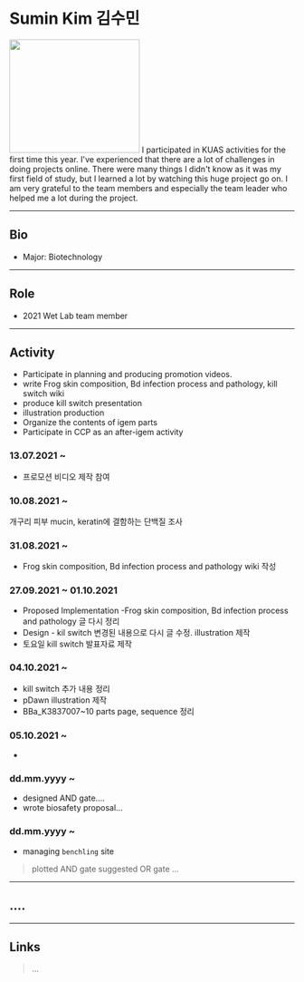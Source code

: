
# Sumin Kim 김수민
<img src=https://user-images.githubusercontent.com/87215187/138216321-036e30c0-2c33-4e42-8554-f151581918fc.jpg width=230px height=200px>
I participated in KUAS activities for the first time this year. I've experienced that there are a lot of challenges in doing projects online. There were many things I didn't know as it was my first field of study, but I learned a lot by watching this huge project go on. I am very grateful to the team members and especially the team leader who helped me a lot during the project.

---

## Bio
* Major: Biotechnology
---

## Role
* 2021 Wet Lab team member
---

## Activity
* Participate in planning and producing promotion videos.
* write Frog skin composition, Bd infection process and pathology, kill switch wiki
* produce kill switch presentation
* illustration production
* Organize the contents of igem parts
* Participate in CCP as an after-igem activity


### 13.07.2021 ~
* 프로모션 비디오 제작 참여

### 10.08.2021 ~ 
개구리 피부 mucin, keratin에 결함하는 단백질 조사 

### 31.08.2021 ~
* Frog skin composition, Bd infection process and pathology wiki 작성 

### 27.09.2021 ~ 01.10.2021
* Proposed Implementation -Frog skin composition, Bd infection process and pathology 글 다시 정리 
* Design - kil switch 변경된 내용으로 다시 글 수정. illustration 제작
* 토요일 kill switch 발표자료 제작 

### 04.10.2021 ~ 
* kill switch 추가 내용 정리 
* pDawn illustration 제작
* BBa_K3837007~10 parts page, sequence 정리 

### 05.10.2021 ~
* 


### dd.mm.yyyy ~ 
* designed AND gate....
* wrote biosafety proposal... 

### dd.mm.yyyy ~
* managing `benchling` site
>plotted AND gate
>suggested OR gate
>...
---
## ....
---
## Links
>...
